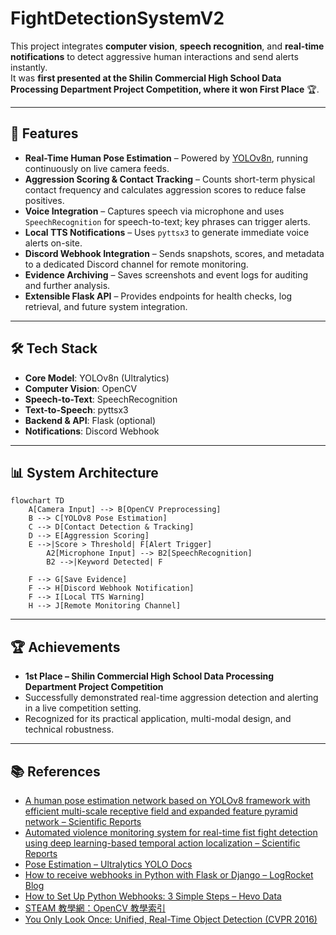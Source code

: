 # FightDetectionSystemV2


This project integrates **computer vision**, **speech recognition**, and **real-time notifications** to detect aggressive human interactions and send alerts instantly.  
It was **first presented at the Shilin Commercial High School Data Processing Department Project Competition, where it won First Place** 🏆.

---

## 🚀 Features

- **Real-Time Human Pose Estimation** – Powered by [YOLOv8n](https://docs.ultralytics.com/tasks/pose/), running continuously on live camera feeds.  
- **Aggression Scoring & Contact Tracking** – Counts short-term physical contact frequency and calculates aggression scores to reduce false positives.  
- **Voice Integration** – Captures speech via microphone and uses `SpeechRecognition` for speech-to-text; key phrases can trigger alerts.  
- **Local TTS Notifications** – Uses `pyttsx3` to generate immediate voice alerts on-site.  
- **Discord Webhook Integration** – Sends snapshots, scores, and metadata to a dedicated Discord channel for remote monitoring.  
- **Evidence Archiving** – Saves screenshots and event logs for auditing and further analysis.  
- **Extensible Flask API** – Provides endpoints for health checks, log retrieval, and future system integration.

---

## 🛠 Tech Stack

- **Core Model**: YOLOv8n (Ultralytics)  
- **Computer Vision**: OpenCV  
- **Speech-to-Text**: SpeechRecognition  
- **Text-to-Speech**: pyttsx3  
- **Backend & API**: Flask (optional)  
- **Notifications**: Discord Webhook  

---

## 📊 System Architecture

```mermaid
flowchart TD
    A[Camera Input] --> B[OpenCV Preprocessing]
    B --> C[YOLOv8 Pose Estimation]
    C --> D[Contact Detection & Tracking]
    D --> E[Aggression Scoring]
    E -->|Score > Threshold| F[Alert Trigger]
        A2[Microphone Input] --> B2[SpeechRecognition]
        B2 -->|Keyword Detected| F

    F --> G[Save Evidence]
    F --> H[Discord Webhook Notification]
    F --> I[Local TTS Warning]
    H --> J[Remote Monitoring Channel]
```
---

## 🏆 Achievements

- **1st Place – Shilin Commercial High School Data Processing Department Project Competition**  
- Successfully demonstrated real-time aggression detection and alerting in a live competition setting.  
- Recognized for its practical application, multi-modal design, and technical robustness.  

---

## 📚 References

- [A human pose estimation network based on YOLOv8 framework with efficient multi-scale receptive field and expanded feature pyramid network – Scientific Reports](https://www.nature.com/articles/s41598-025-00259-0)  
- [Automated violence monitoring system for real-time fist fight detection using deep learning-based temporal action localization – Scientific Reports](https://www.nature.com/articles/s41598-025-12531-4)  
- [Pose Estimation – Ultralytics YOLO Docs](https://docs.ultralytics.com/tasks/pose/)  
- [How to receive webhooks in Python with Flask or Django – LogRocket Blog](https://blog.logrocket.com/receive-webhooks-python-flask-or-django/)  
- [How to Set Up Python Webhooks: 3 Simple Steps – Hevo Data](https://hevodata.com/learn/python-webhook/)  
- [STEAM 教學網：OpenCV 教學索引](https://steam.oxxostudio.tw/category/python/ai/opencv-index.html)  
- [You Only Look Once: Unified, Real-Time Object Detection (CVPR 2016)](https://www.cvfoundation.org/openaccess/content_cvpr_2016/papers/Redmon_You_Only_Look_CVPR_2016_paper.pdf)  
